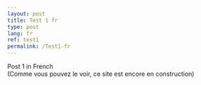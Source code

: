 ```yaml
---
layout: post
title: Test 1 fr
type: post
lang: fr
ref: test1
permalink: /Test1-fr
---
```


Post 1 in French  
(Comme vous pouvez le voir, ce site est encore en construction)